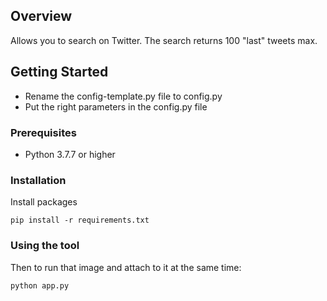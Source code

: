 ## Overview

Allows you to search on Twitter. The search returns 100 "last" tweets max.


## Getting Started

- Rename the config-template.py file to config.py
- Put the right parameters in the config.py file

### Prerequisites

* Python 3.7.7 or higher

### Installation

Install packages
```
pip install -r requirements.txt
```

### Using the tool

Then to run that image and attach to it at the same time:
```
python app.py
```
